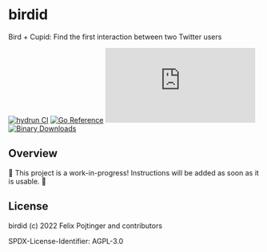 # birdid

Bird + Cupid: Find the first interaction between two Twitter users

[![hydrun CI](https://github.com/pojntfx/birdid/actions/workflows/hydrun.yaml/badge.svg)](https://github.com/pojntfx/birdid/actions/workflows/hydrun.yaml)
[![Go Reference](https://pkg.go.dev/badge/github.com/pojntfx/birdid.svg)](https://pkg.go.dev/github.com/pojntfx/birdid)
[![Matrix](https://img.shields.io/matrix/birdid:matrix.org)](https://matrix.to/#/#birdid:matrix.org?via=matrix.org)
[![Binary Downloads](https://img.shields.io/github/downloads/pojntfx/birdid/total?label=binary%20downloads)](https://github.com/pojntfx/birdid/releases)

## Overview

🚧 This project is a work-in-progress! Instructions will be added as soon as it is usable. 🚧

## License

birdid (c) 2022 Felix Pojtinger and contributors

SPDX-License-Identifier: AGPL-3.0
